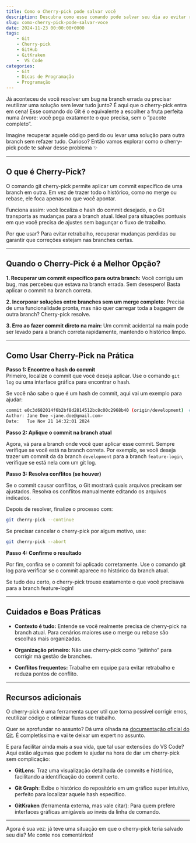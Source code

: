 ```yaml
---
title: Como o Cherry-pick pode salvar você
description: Descubra como esse comando pode salvar seu dia ao evitar retrabalho, resolver bugs na branch errada ou reaproveitar soluções de forma eficiente.
slug: como-cherry-pick-pode-salvar-voce
date: 2024-11-23 00:00:00+0000
tags: 
    - Git
    - Cherry-pick
    - GitHub
    - GitKraken
    -  VS Code
categories:
    - Git
    - Dicas de Programação
    - Programação
---
```


Já aconteceu de você resolver um bug na branch errada ou precisar reutilizar uma solução sem levar tudo junto? É aqui que o cherry-pick entra em cena! Esse comando do Git é o equivalente a escolher a fruta perfeita numa árvore: você pega exatamente o que precisa, sem o “pacote completo”.

Imagine recuperar aquele código perdido ou levar uma solução para outra branch sem refazer tudo. Curioso? Então vamos explorar como o cherry-pick pode te salvar desse problema ✨️

---

## **O que é Cherry-Pick?**

O comando git cherry-pick permite aplicar um commit específico de uma branch em outra. Em vez de trazer todo o histórico, como no merge ou rebase, ele foca apenas no que você apontar.

Funciona assim: você localiza o hash do commit desejado, e o Git transporta as mudanças para a branch atual. Ideal para situações pontuais em que você precisa de ajustes sem bagunçar o fluxo de trabalho.

Por que usar? Para evitar retrabalho, recuperar mudanças perdidas ou garantir que correções estejam nas branches certas.


---

## **Quando o Cherry-Pick é a Melhor Opção?**

**1. Recuperar um commit específico para outra branch:**
Você corrigiu um bug, mas percebeu que estava na branch errada. Sem desespero! Basta aplicar o commit na branch correta.


**2. Incorporar soluções entre branches sem um merge completo:**
Precisa de uma funcionalidade pronta, mas não quer carregar toda a bagagem de outra branch? Cherry-pick resolve.


**3. Erro ao fazer commit direto na main:**
Um commit acidental na main pode ser levado para a branch correta rapidamente, mantendo o histórico limpo.

---

## **Como Usar Cherry-Pick na Prática**

**Passo 1: Encontre o hash do commit**  
Primeiro, localize o commit que você deseja aplicar. Use o comando `git log` ou uma interface gráfica para encontrar o hash.

Se você não sabe o que é um hash de commit, aqui vai um exemplo para ajudar:  

```bash
commit e0c3d682014f6b2bf8d2814512bc8c00c2968b40 (origin/development)  # Isso é um hash
Author: Jane Doe <jane.doe@gmail.com>  
Date:   Tue Nov 21 14:32:01 2024  

```

**Passo 2: Aplique o commit na branch atual**

Agora, vá para a branch onde você quer aplicar esse commit.
Sempre verifique se você está na branch correta. Por exemplo, se você deseja trazer um commit da da branch `development` para a branch `feature-login`, verifique se está nela com um git log. 


**Passo 3: Resolva conflitos (se houver)**  

Se o commit causar conflitos, o Git mostrará quais arquivos precisam ser ajustados. Resolva os conflitos manualmente editando os arquivos indicados.

Depois de resolver, finalize o processo com:

```bash
git cherry-pick --continue

```
Se precisar cancelar o cherry-pick por algum motivo, use:

```bash
git cherry-pick --abort

```

**Passo 4: Confirme o resultado**

Por fim, confira se o commit foi aplicado corretamente. Use o comando git log para verificar se o commit aparece no histórico da branch atual.

Se tudo deu certo, o cherry-pick trouxe exatamente o que você precisava para a branch feature-login! 

---

## **Cuidados e Boas Práticas**

- **Contexto é tudo:** Entende se você realmente precisa de cherry-pick na branch atual. Para cenários maiores use o merge ou rebase são escolhas mais organizadas.

- **Organização primeiro:** Não use cherry-pick como “jeitinho” para corrigir má gestão de branches.

- **Conflitos frequentes:** Trabalhe em equipe para evitar retrabalho e reduza pontos de conflito.

---

## **Recursos adicionais**

O cherry-pick é uma ferramenta super utíl que torna possível corrigir erros, reutilizar código e otimizar fluxos de trabalho.

Quer se aprofundar no assunto? Dá uma olhada na [documentação oficial do Git](https://git-scm.com/docs/git-cherry-pick). É completíssima e vai te deixar um expert no assunto.

E para facilitar ainda mais a sua vida, que tal usar extensões do VS Code? Aqui estão algumas que podem te ajudar na hora de dar um cherry-pick sem complicação:

- **GitLens**: Traz uma visualização detalhada de commits e histórico, facilitando a identificação do commit certo.

- **Git Graph**: Exibe o histórico do repositório em um gráfico super intuitivo, perfeito para localizar aquele hash específico.

- **GitKraken** (ferramenta externa, mas vale citar): Para quem prefere interfaces gráficas amigáveis ao invés da linha de comando.

---

Agora é sua vez: já teve uma situação em que o cherry-pick teria salvado seu dia? Me conte nos comentários!
